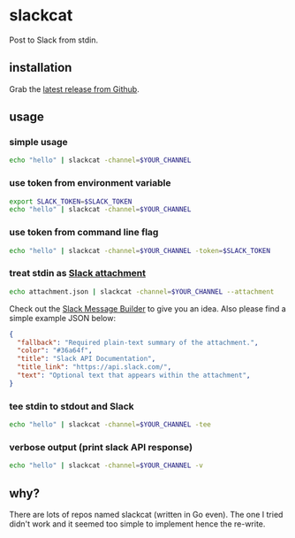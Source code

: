 # slackcat

Post to Slack from stdin.

## installation

Grab the [latest release from Github](https://github.com/csabapalfi/slackcat/releases/latest).

## usage

### simple usage
```sh
echo "hello" | slackcat -channel=$YOUR_CHANNEL
```

### use token from environment variable
```sh
export SLACK_TOKEN=$SLACK_TOKEN
echo "hello" | slackcat -channel=$YOUR_CHANNEL
```

### use token from command line flag
```sh
echo "hello" | slackcat -channel=$YOUR_CHANNEL -token=$SLACK_TOKEN
```

### treat stdin as [Slack attachment](https://api.slack.com/docs/message-attachments)
```sh
echo attachment.json | slackcat -channel=$YOUR_CHANNEL --attachment
```
Check out the [Slack Message Builder](https://api.slack.com/docs/messages/builder) to give you an idea. Also please find a simple example JSON below:
```json
{
  "fallback": "Required plain-text summary of the attachment.",
  "color": "#36a64f",
  "title": "Slack API Documentation",
  "title_link": "https://api.slack.com/",
  "text": "Optional text that appears within the attachment",
}
```

### tee stdin to stdout and Slack
```sh
echo "hello" | slackcat -channel=$YOUR_CHANNEL -tee
```

### verbose output (print slack API response)
```sh
echo "hello" | slackcat -channel=$YOUR_CHANNEL -v
```

## why?

There are lots of repos named slackcat (written in Go even).
The one I tried didn't work and it seemed too simple to implement hence the re-write.
